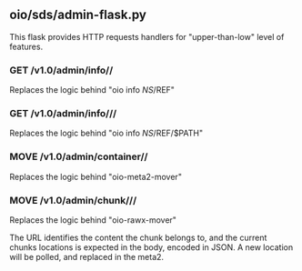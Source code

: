 ## oio/sds/admin-flask.py

This flask provides HTTP requests handlers for "upper-than-low" level of features.

### GET /v1.0/admin/info/<ns>/<ref>
Replaces the logic behind "oio info $NS/$REF"

### GET /v1.0/admin/info/<ns>/<ref>/<path>
Replaces the logic behind "oio info $NS/$REF/$PATH"

### MOVE /v1.0/admin/container/<ns>/<ref>
Replaces the logic behind "oio-meta2-mover"

### MOVE /v1.0/admin/chunk/<ns>/<ref>/<path>
Replaces the logic behind "oio-rawx-mover"

The URL identifies the content the chunk belongs to, and the current chunks locations is expected in the body, encoded in JSON.
A new location will be polled, and replaced in the meta2.

